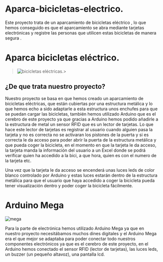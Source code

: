 # Aparca-bicicletas-electrico.
Este proyecto trata de un aparcamiento de bicicletas eléctrico , lo que hemos conseguido es que el aparcamiento se abra mediante tarjetas electrónicas y    registre las personas que utilicen  estas bicicletas de manera segura .
# Aparca bicicletas eléctrico.
> ![bicicletas eléctricas. ](https://i.ibb.co/vd05wTK/latigo.png)> 

## ¿De que trata nuestro proyecto?
Nuestro proyecto se basa en que hemos creado un aparcamiento de bicicletas eléctricas, que están cubiertas por una estructura metálica y lo que hemos echo a sido adaptarle a esta estructura unos enchufes para que se puedan cargar las bicicletas, también hemos utilizado Arduino que es el cerebro de este proyecto ya que gracias a Arduino hemos podido añadirle a la estructura de metal un sensor RFID que es un lector de tarjetas. Lo que hace este lector de tarjetas es registrar al usuario cuando alguien pasa la tarjeta y no es correcta no se activaran los pistones de la puerta y si es correcta le da acceso para poder abrir la puerta de la estructura metálica y que pueda coger la bicicleta, en el momento en que la tarjeta le da acceso, la tarjeta manda la información del usuario a un Excel donde se podrá verificar quien ha accedido a la bici, a que hora, quien es con el numero de la tarjeta etc.

Una vez que la tarjeta le da acceso se encenderá unas luces leds de color blanco controlado por Arduino y estas luces estarán dentro de la estructura metálica para que el usuario que haya accedido a coger la bicicleta pueda tener visualización dentro y poder coger la bicicleta fácilmente.

# Arduino Mega
![mega](https://i.ibb.co/P6rdfmR/arduino-mega-2560.jpg)


 Para la parte de electrónica hemos utilizado Arduino Mega ya que en nuestro proyecto necesitábamos muchos dines digitales y el Arduino Mega era el que mejor se adaptaba para poder conectar todo nuestros componentes electrónicos ya que es el cerebro de este proyecto, en el Arduino hemos conectado el sensor RFID (lector de tarjetas), las luces leds, un buzzer (un pequeño altavoz), una pantalla lcd.
